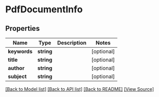 ﻿# PdfDocumentInfo


## Properties
Name | Type | Description | Notes
------------ | ------------- | ------------- | -------------
**keywords** | **string** |  | [optional]
**title** | **string** |  | [optional]
**author** | **string** |  | [optional]
**subject** | **string** |  | [optional]

[[Back to Model list]](../README.md#documentation-for-models) [[Back to API list]](../README.md#documentation-for-api-endpoints) [[Back to README]](../README.md) [[View Source]](../src/models/pdfDocumentInfo.ts)

